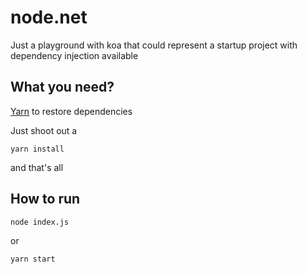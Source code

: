 # node.net
Just a playground with koa that could represent a startup project with dependency injection available

## What you need?
[Yarn](https://www.npmjs.com/package/yarn) to restore dependencies

Just shoot out a 
```
yarn install
```
and that's all

## How to run
```
node index.js
```
or
```
yarn start
```

